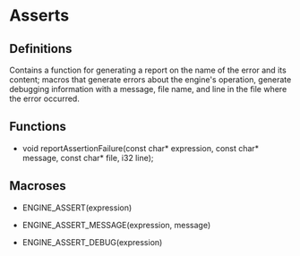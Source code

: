 # Asserts

## Definitions

Contains a function for generating a report on the name of the error and its content; macros that generate errors about the engine's operation, generate debugging information with a message, file name, and line in the file where the error occurred.

## Functions

- void reportAssertionFailure(const char* expression, const char* message, const char* file, i32 line);

## Macroses

- ENGINE_ASSERT(expression)

- ENGINE_ASSERT_MESSAGE(expression, message)

- ENGINE_ASSERT_DEBUG(expression)
